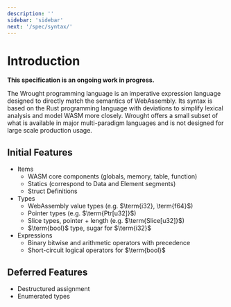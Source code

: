 ```yaml
---
description: ''
sidebar: 'sidebar'
next: '/spec/syntax/'
---
```


# Introduction

**This specification is an ongoing work in progress.**

The Wrought programming language is an imperative expression language designed to directly match the semantics of WebAssembly.
Its syntax is based on the Rust programming language with deviations to simplify lexical analysis and model WASM more closely.
Wrought offers a small subset of what is available in major multi-paradigm languages and is not designed for large scale production usage.


## Initial Features
* Items
  * WASM core components (globals, memory, table, function)
  * Statics (correspond to Data and Element segments)
  * Struct Definitions
* Types
  * WebAssembly value types (e.g. $\term{i32}, \term{f64}$)
  * Pointer types (e.g. $\term{Ptr[u32]}$)
  * Slice types, pointer + length (e.g. $\term{Slice[u32]}$)
  * $\term{bool}$ type, sugar for $\term{i32}$
* Expressions
  * Binary bitwise and arithmetic operators with precedence
  * Short-circuit logical operators for $\term{bool}$


## Deferred Features
* Destructured assignment
* Enumerated types